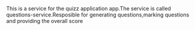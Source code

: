 This is a service for the quizz application app.The service is called questions-service.Resposible for generating questions,marking questions and providing the overall score
